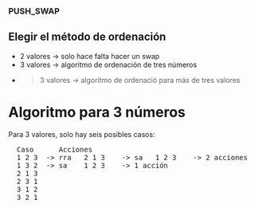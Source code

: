 ### PUSH_SWAP

## Elegir el método de ordenación

* 2 valores -> solo hace falta hacer un swap
* 3 valores -> algoritmo de ordenación de tres números
* >3 valores -> algoritmo de ordenació para más de tres valores

# Algoritmo para 3 números
Para 3 valores, solo hay seis posibles casos:
<pre>
  Caso      Acciones
  1 2 3  -> rra   2 1 3    -> sa   1 2 3    -> 2 acciones
  1 3 2  -> sa    1 2 3    -> 1 acción
  2 1 3
  2 3 1
  3 1 2
  3 2 1
</pre>
